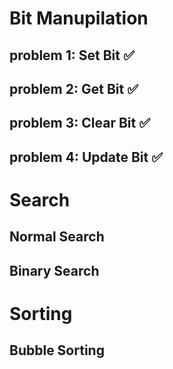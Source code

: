 # Bit Manupilation

## problem 1: Set Bit ✅

## problem 2: Get Bit ✅

## problem 3: Clear Bit ✅

## problem 4: Update Bit ✅

# Search

## Normal Search

## Binary Search

# Sorting

## Bubble Sorting

## 